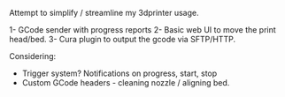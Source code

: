 Attempt to simplify / streamline my 3dprinter usage.

1- GCode sender with progress reports
2- Basic web UI to move the print head/bed.
3- Cura plugin to output the gcode via SFTP/HTTP.

Considering:
- Trigger system? Notifications on progress, start, stop
- Custom GCode headers - cleaning nozzle / aligning bed.
